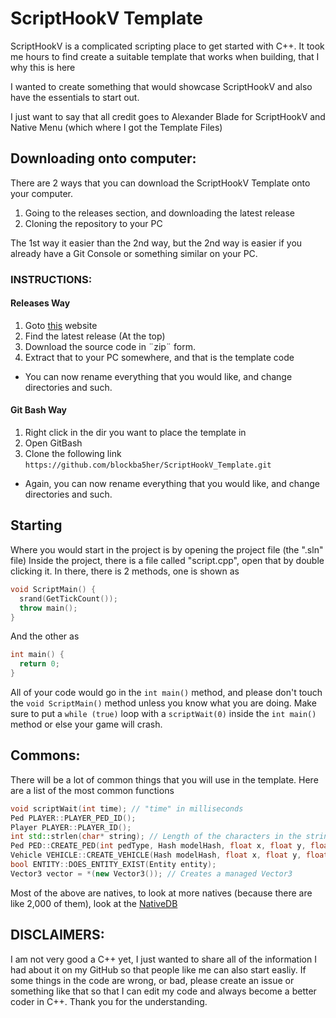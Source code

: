 # ScriptHookV Template

ScriptHookV is a complicated scripting place to get started with C++. It took me hours to find create a suitable template that works when building, that I why this is here

I wanted to create something that would showcase ScriptHookV and also have the essentials to start out.

I just want to say that all credit goes to Alexander Blade for ScriptHookV and Native Menu (which where I got the Template Files)

## Downloading onto computer:

There are 2 ways that you can download the ScriptHookV Template onto your computer.

1. Going to the releases section, and downloading the latest release
2. Cloning the repository to your PC

The 1st way it easier than the 2nd way, but the 2nd way is easier if you already have a Git Console or something similar on your PC.

### INSTRUCTIONS:

#### Releases Way

1. Goto [this](https://github.com/blockba5her/ScriptHookV_Template/releases) website
2. Find the latest release (At the top)
3. Download the source code in ¨zip¨ form.
4. Extract that to your PC somewhere, and that is the template code
* You can now rename everything that you would like, and change directories and such.

#### Git Bash Way

1. Right click in the dir you want to place the template in
2. Open GitBash
3. Clone the following link `https://github.com/blockba5her/ScriptHookV_Template.git`
* Again, you can now rename everything that you would like, and change directories and such.

## Starting

Where you would start in the project is by opening the project file (the ".sln" file)
Inside the project, there is a file called "script.cpp", open that by double clicking it.
In there, there is 2 methods, one is shown as
```cpp
void ScriptMain() {
  srand(GetTickCount());
  throw main();
}
```
And the other as
```cpp
int main() {
  return 0;
}
```
All of your code would go in the `int main()` method, and please don't touch the `void ScriptMain()` method unless you know what you are doing.
Make sure to put a `while (true)` loop with a `scriptWait(0)` inside the `int main()` method or else your game will crash.

## Commons:

There will be a lot of common things that you will use in the template.
Here are a list of the most common functions
```cpp
void scriptWait(int time); // "time" in milliseconds
Ped PLAYER::PLAYER_PED_ID();
Player PLAYER::PLAYER_ID();
int std::strlen(char* string); // Length of the characters in the string input
Ped PED::CREATE_PED(int pedType, Hash modelHash, float x, float y, float z, float heading, BOOL isNetwork, BOOL p7); // Creates a ped
Vehicle VEHICLE::CREATE_VEHICLE(Hash modelHash, float x, float y, float z, float heading, BOOL isNetwork, BOOL p6); // Creates a vehicle
bool ENTITY::DOES_ENTITY_EXIST(Entity entity);
Vector3 vector = *(new Vector3()); // Creates a managed Vector3
```
Most of the above are natives, to look at more natives (because there are like 2,000 of them), look at the [NativeDB](http://www.dev-c.com/nativedb/)

## DISCLAIMERS:

I am not very good a C++ yet, I just wanted to share all of the information I had about it on my GitHub so that people like me can also start easliy.
If some things in the code are wrong, or bad, please create an issue or something like that so that I can edit my code and always become a better coder in C++.
Thank you for the understanding.

